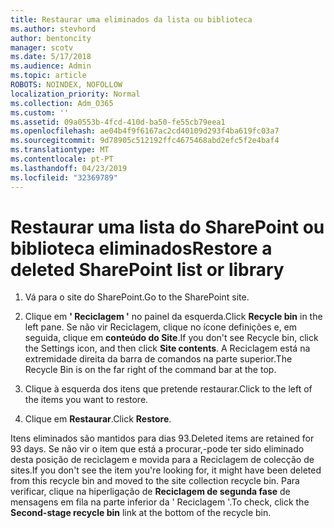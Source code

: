 ```yaml
---
title: Restaurar uma eliminados da lista ou biblioteca
ms.author: stevhord
author: bentoncity
manager: scotv
ms.date: 5/17/2018
ms.audience: Admin
ms.topic: article
ROBOTS: NOINDEX, NOFOLLOW
localization_priority: Normal
ms.collection: Adm_O365
ms.custom: ''
ms.assetid: 09a0553b-4fcd-410d-ba50-fe55cb79eea1
ms.openlocfilehash: ae04b4f9f6167ac2cd40109d293f4ba619fc03a7
ms.sourcegitcommit: 9d78905c512192ffc4675468abd2efc5f2e4baf4
ms.translationtype: MT
ms.contentlocale: pt-PT
ms.lasthandoff: 04/23/2019
ms.locfileid: "32369789"
---
```

# <a name="restore-a-deleted-sharepoint-list-or-library"></a><span data-ttu-id="fd063-102">Restaurar uma lista do SharePoint ou biblioteca eliminados</span><span class="sxs-lookup"><span data-stu-id="fd063-102">Restore a deleted SharePoint list or library</span></span>

1. <span data-ttu-id="fd063-103">Vá para o site do SharePoint.</span><span class="sxs-lookup"><span data-stu-id="fd063-103">Go to the SharePoint site.</span></span>
    
2. <span data-ttu-id="fd063-104">Clique em **' Reciclagem '** no painel da esquerda.</span><span class="sxs-lookup"><span data-stu-id="fd063-104">Click **Recycle bin** in the left pane.</span></span> <span data-ttu-id="fd063-105">Se não vir Reciclagem, clique no ícone definições e, em seguida, clique em **conteúdo do Site**.</span><span class="sxs-lookup"><span data-stu-id="fd063-105">If you don't see Recycle bin, click the Settings icon, and then click **Site contents**.</span></span> <span data-ttu-id="fd063-106">A Reciclagem está na extremidade direita da barra de comandos na parte superior.</span><span class="sxs-lookup"><span data-stu-id="fd063-106">The Recycle Bin is on the far right of the command bar at the top.</span></span>
    
3. <span data-ttu-id="fd063-107">Clique à esquerda dos itens que pretende restaurar.</span><span class="sxs-lookup"><span data-stu-id="fd063-107">Click to the left of the items you want to restore.</span></span>
    
4. <span data-ttu-id="fd063-108">Clique em **Restaurar**.</span><span class="sxs-lookup"><span data-stu-id="fd063-108">Click **Restore**.</span></span>
    
<span data-ttu-id="fd063-109">Itens eliminados são mantidos para dias 93.</span><span class="sxs-lookup"><span data-stu-id="fd063-109">Deleted items are retained for 93 days.</span></span> <span data-ttu-id="fd063-110">Se não vir o item que está a procurar,-pode ter sido eliminado desta posição de reciclagem e movida para a Reciclagem de colecção de sites.</span><span class="sxs-lookup"><span data-stu-id="fd063-110">If you don't see the item you're looking for, it might have been deleted from this recycle bin and moved to the site collection recycle bin.</span></span> <span data-ttu-id="fd063-111">Para verificar, clique na hiperligação de **Reciclagem de segunda fase** de mensagens em fila na parte inferior da ' Reciclagem '.</span><span class="sxs-lookup"><span data-stu-id="fd063-111">To check, click the **Second-stage recycle bin** link at the bottom of the recycle bin.</span></span> 
  

